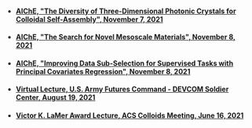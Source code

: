 * #### <a href="{{ site.baseurl }}/assets/slides/2021-11-07_AIChE_35i.pdf" target="_blank">AIChE, "The Diversity of Three-Dimensional Photonic Crystals for Colloidal Self-Assembly", November 7, 2021</a>
* #### <a href="{{ site.baseurl }}/assets/slides/2021-11-08_AIChE_127b.pdf" target="_blank">AIChE, "The Search for Novel Mesoscale Materials", November 8, 2021</a>
* #### <a href="{{ site.baseurl }}/assets/slides/2021-11-08_AIChE_203e.pdf" target="_blank">AIChE, "Improving Data Sub-Selection for Supervised Tasks with Principal Covariates Regression", November 8, 2021</a>
* #### <a href="{{ site.baseurl }}/assets/slides/2021-08-19-USArmy.pdf" target="_blank">Virtual Lecture, U.S. Army Futures Command - DEVCOM Soldier Center, August 19, 2021</a>
* #### <a href="{{ site.baseurl }}/assets/slides/2021-06-16_ACS_Colloids.pdf" target="_blank">Victor K. LaMer Award Lecture, ACS Colloids Meeting, June 16, 2021</a>
